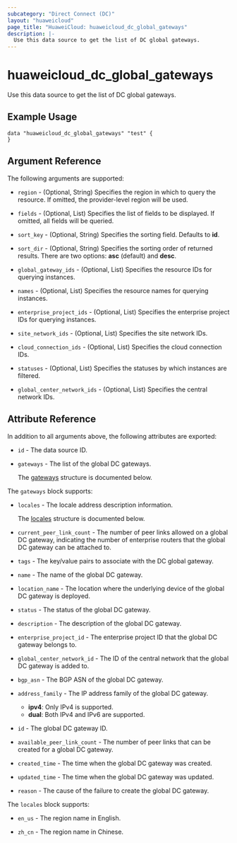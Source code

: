 ```yaml
---
subcategory: "Direct Connect (DC)"
layout: "huaweicloud"
page_title: "HuaweiCloud: huaweicloud_dc_global_gateways"
description: |-
  Use this data source to get the list of DC global gateways.
---
```


# huaweicloud_dc_global_gateways

Use this data source to get the list of DC global gateways.

## Example Usage

```hcl
data "huaweicloud_dc_global_gateways" "test" {
}
```

## Argument Reference

The following arguments are supported:

* `region` - (Optional, String) Specifies the region in which to query the resource.
  If omitted, the provider-level region will be used.

* `fields` - (Optional, List) Specifies the list of fields to be displayed. If omitted, all fields will be queried.

* `sort_key` - (Optional, String) Specifies the sorting field. Defaults to **id**.

* `sort_dir` - (Optional, String) Specifies the sorting order of returned results.
  There are two options: **asc** (default) and **desc**.

* `global_gateway_ids` - (Optional, List) Specifies the resource IDs for querying instances.

* `names` - (Optional, List) Specifies the resource names for querying instances.

* `enterprise_project_ids` - (Optional, List) Specifies the enterprise project IDs for querying instances.

* `site_network_ids` - (Optional, List) Specifies the site network IDs.

* `cloud_connection_ids` - (Optional, List) Specifies the cloud connection IDs.

* `statuses` - (Optional, List) Specifies the statuses by which instances are filtered.

* `global_center_network_ids` - (Optional, List) Specifies the central network IDs.

## Attribute Reference

In addition to all arguments above, the following attributes are exported:

* `id` - The data source ID.

* `gateways` - The list of the global DC gateways.

  The [gateways](#gateways_struct) structure is documented below.

<a name="gateways_struct"></a>
The `gateways` block supports:

* `locales` - The locale address description information.

  The [locales](#gateways_locales_struct) structure is documented below.

* `current_peer_link_count` - The number of peer links allowed on a global DC gateway, indicating the number of
  enterprise routers that the global DC gateway can be attached to.

* `tags` - The key/value pairs to associate with the DC global gateway.

* `name` - The name of the global DC gateway.

* `location_name` - The location where the underlying device of the global DC gateway is deployed.

* `status` - The status of the global DC gateway.

* `description` - The description of the global DC gateway.

* `enterprise_project_id` - The enterprise project ID that the global DC gateway belongs to.

* `global_center_network_id` - The ID of the central network that the global DC gateway is added to.

* `bgp_asn` - The BGP ASN of the global DC gateway.

* `address_family` - The IP address family of the global DC gateway.
  + **ipv4**: Only IPv4 is supported.
  + **dual**: Both IPv4 and IPv6 are supported.

* `id` - The global DC gateway ID.

* `available_peer_link_count` - The number of peer links that can be created for a global DC gateway.

* `created_time` - The time when the global DC gateway was created.

* `updated_time` - The time when the global DC gateway was updated.

* `reason` - The cause of the failure to create the global DC gateway.

<a name="gateways_locales_struct"></a>
The `locales` block supports:

* `en_us` - The region name in English.

* `zh_cn` - The region name in Chinese.
